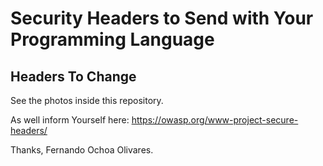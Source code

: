 # Security Headers to Send with Your Programming Language

## Headers To Change

See the photos inside this repository.

As well inform Yourself here: https://owasp.org/www-project-secure-headers/

Thanks,
Fernando Ochoa Olivares.
